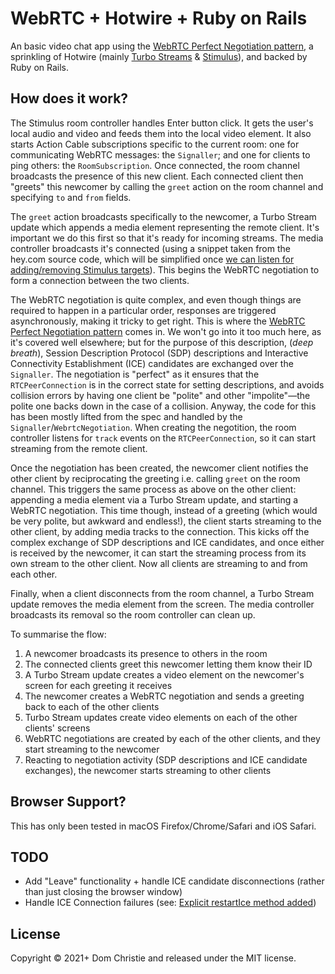 # WebRTC + Hotwire + Ruby on Rails
An basic video chat app using the [WebRTC Perfect Negotiation pattern](https://w3c.github.io/webrtc-pc/#perfect-negotiation-example), a sprinkling of Hotwire (mainly [Turbo Streams](https://turbo.hotwire.dev/reference/streams) & [Stimulus](https://stimulus.hotwire.dev/)), and backed by Ruby on Rails.

## How does it work?
The Stimulus room controller handles Enter button click. It gets the user's local audio and video and feeds them into the local video element. It also starts Action Cable subscriptions specific to the current room: one for communicating WebRTC messages: the `Signaller`; and one for clients to ping others: the `RoomSubscription`. Once connected, the room channel broadcasts the presence of this new client. Each connected client then "greets" this newcomer by calling the `greet` action on the room channel and specifying `to` and `from` fields.

The `greet` action broadcasts specifically to the newcomer, a Turbo Stream update which appends a media element representing the remote client. It's important we do this first so that it's ready for incoming streams. The media controller broadcasts it's connected (using a snippet taken from the hey.com source code, which will be simplified once [we can listen for adding/removing Stimulus targets](https://github.com/hotwired/stimulus/pull/367)). This begins the WebRTC negotiation to form a connection between the two clients.

The WebRTC negotiation is quite complex, and even though things are required to happen in a particular order, responses are triggered asynchronously, making it tricky to get right. This is where the [WebRTC Perfect Negotiation pattern](https://w3c.github.io/webrtc-pc/#perfect-negotiation-example) comes in. We won't go into it too much here, as it's covered well elsewhere; but for the purpose of this description, (_deep breath_), Session Description Protocol (SDP) descriptions and Interactive Connectivity Establishment (ICE) candidates are exchanged over the `Signaller`. The negotiation is "perfect" as it ensures that the `RTCPeerConnection` is in the correct state for setting descriptions, and avoids collision errors by having one client be "polite" and other "impolite"—the polite one backs down in the case of a collision. Anyway, the code for this has been mostly lifted from the spec and handled by the `Signaller`/`WebrtcNegotiation`. When creating the negotition, the room controller listens for `track` events on the `RTCPeerConnection`, so it can start streaming from the remote client.

Once the negotiation has been created, the newcomer client notifies the other client by reciprocating the greeting i.e. calling `greet` on the room channel. This triggers the same process as above on the other client: appending a media element via a Turbo Stream update, and starting a WebRTC negotiation. This time though, instead of a greeting (which would be very polite, but awkward and endless!), the client starts streaming to the other client, by adding media tracks to the connection. This kicks off the complex exchange of SDP descriptions and ICE candidates, and once either is received by the newcomer, it can start the streaming process from its own stream to the other client. Now all clients are streaming to and from each other.

Finally, when a client disconnects from the room channel, a Turbo Stream update removes the media element from the screen. The media controller broadcasts its removal so the room controller can clean up.

To summarise the flow:

1. A newcomer broadcasts its presence to others in the room
2. The connected clients greet this newcomer letting them know their ID
3. A Turbo Stream update creates a video element on the newcomer's screen for each greeting it receives
4. The newcomer creates a WebRTC negotiation and sends a greeting back to each of the other clients
5. Turbo Stream updates create video elements on each of the other clients' screens
6. WebRTC negotiations are created by each of the other clients, and they start streaming to the newcomer
7. Reacting to negotiation activity (SDP descriptions and ICE candidate exchanges), the newcomer starts streaming to other clients

## Browser Support?
This has only been tested in macOS Firefox/Chrome/Safari and iOS Safari.

## TODO
- Add "Leave" functionality + handle ICE candidate disconnections (rather than just closing the browser window)
- Handle ICE Connection failures (see: [Explicit restartIce method added](https://developer.mozilla.org/en-US/docs/Web/API/WebRTC_API/Perfect_negotiation#explicit_restartice_method_added))

## License
Copyright © 2021+ Dom Christie and released under the MIT license.
